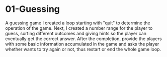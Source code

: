 # 01-Guessing
A guessing game
I created a loop starting with "quit" to determine the operation of the game. Next, I created a number range for the player to guess, sorting different outcomes and giving hints so the player can eventually get the correct answer. After the completion, provide the players with some basic information accumulated in the game and asks the player whether wants to try again or not, thus restart or end the whole game loop.
